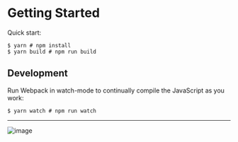 # Getting Started

Quick start:

```
$ yarn # npm install
$ yarn build # npm run build
````

## Development

Run Webpack in watch-mode to continually compile the JavaScript as you work:

```
$ yarn watch # npm run watch
```

---

![image](https://github.com/Ajay-Dhangar/The-Frontend-Developer-Career-Path/assets/99037494/f26d62e1-5262-4fed-a410-fbbfddb5de8e)
